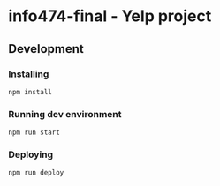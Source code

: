 # info474-final - Yelp project

## Development

### Installing

`npm install`

### Running dev environment

`npm run start`

### Deploying

`npm run deploy`
